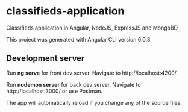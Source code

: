 # classifieds-application

Classifieds application in Angular, NodeJS, ExpressJS and MongoBD

This project was generated with Angular CLI version 6.0.8.

## Development server
Run **ng serve** for front dev server. Navigate to http://localhost:4200/.

Run **nodemon server** for back dev server. Navigate to http://localhost:3000/ or use Postman.

The app will automatically reload if you change any of the source files.
